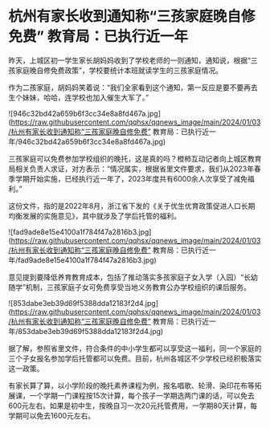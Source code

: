 # 杭州有家长收到通知称“三孩家庭晚自修免费” 教育局：已执行近一年

昨天，上城区初一学生家长胡妈妈收到了学校老师的一则通知，通知说，根据“三孩家庭晚自修免费政策”，学校要统计本班就读学生的三孩家庭情况。

作为二孩家庭，胡妈妈笑着说：“我们全家看到这个通知，第一反应是要不要再去生个妹妹，哈哈，连学校也加入催生大军了。”

![946c32bd42a659b6f3cc34e8a8fd467a.jpg](https://raw.githubusercontent.com/qqhsx/qqnews_image/main/2024/01/03/杭州有家长收到通知称“三孩家庭晚自修免费” 教育局：已执行近一年/946c32bd42a659b6f3cc34e8a8fd467a.jpg)

三孩家庭可以免费参加学校组织的晚托，这是真的吗？橙柿互动记者向上城区教育局相关负责人求证，对方表示：“情况属实，根据省里文件要求，我们从2023年春季学期开始实施，已经执行近一年了，2023年度共有6000余人次享受了减免福利。”

这份文件，指的是2022年8月，浙江省下发的《关于优生优育政策促进人口长期均衡发展的实施意见》，其中就涉及了学后托管的福利。

![fad9ade8e15e4100a1f784f47a2816b3.jpg](https://raw.githubusercontent.com/qqhsx/qqnews_image/main/2024/01/03/杭州有家长收到通知称“三孩家庭晚自修免费” 教育局：已执行近一年/fad9ade8e15e4100a1f784f47a2816b3.jpg)

意见提到要降低养育教育成本，包括了推动落实多孩家庭子女入学（入园）“长幼随学”机制，三孩家庭子女可免费享受当地义务教育公办学校组织的课后服务。

![853dabe3eb39d69f5388dda12183f2d4.jpg](https://raw.githubusercontent.com/qqhsx/qqnews_image/main/2024/01/03/杭州有家长收到通知称“三孩家庭晚自修免费” 教育局：已执行近一年/853dabe3eb39d69f5388dda12183f2d4.jpg)

据了解，参照省里文件，符合条件的中小学生都可以享受这一福利，同一个家庭的三个子女报名参加学后托管都可以免费。目前，杭州各城区不少学校已经积极落实这一政策。

有家长算了算，以小学阶段的晚托素养课程为例，报名唱歌、轮滑、染印花布等拓展课，一个学期一门课程按15次计算，每个孩子一学期选两门课的话，可以免去600元左右。如果是初中生，按晚自习一次20元托管费用，一学期80天计算，每学期可以免去1600元左右。

